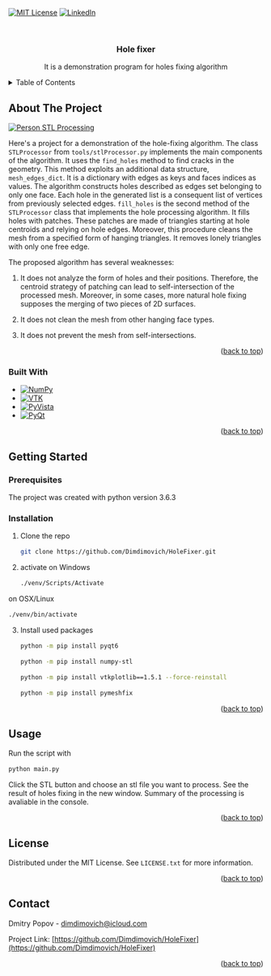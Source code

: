 <!-- Improved compatibility of back to top link: See: https://github.com/othneildrew/Best-README-Template/pull/73 -->
<a name="readme-top"></a>



<!-- PROJECT SHIELDS -->
<!--
*** I'm using markdown "reference style" links for readability.
*** Reference links are enclosed in brackets [ ] instead of parentheses ( ).
*** See the bottom of this document for the declaration of the reference variables
*** for contributors-url, forks-url, etc. This is an optional, concise syntax you may use.
*** https://www.markdownguide.org/basic-syntax/#reference-style-links
-->
[![MIT License][license-shield]][license-url]
[![LinkedIn][linkedin-shield]][linkedin-url]



<!-- PROJECT LOGO -->
<br />
<div align="center">

<h3 align="center">Hole fixer</h3>

  <p align="center">
    It is a demonstration program for holes fixing algorithm
  </p>
</div>



<!-- TABLE OF CONTENTS -->
<details>
  <summary>Table of Contents</summary>
  <ol>
    <li>
      <a href="#about-the-project">About The Project</a>
      <ul>
        <li><a href="#built-with">Built With</a></li>
      </ul>
    </li>
    <li>
      <a href="#getting-started">Getting Started</a>
      <ul>
        <li><a href="#prerequisites">Prerequisites</a></li>
        <li><a href="#installation">Installation</a></li>
      </ul>
    </li>
    <li><a href="#usage">Usage</a></li>
    <li><a href="#license">License</a></li>
    <li><a href="#contact">Contact</a></li>
  </ol>
</details>



<!-- ABOUT THE PROJECT -->
## About The Project

[![Person STL Processing][product-screenshot]](https://github.com/Dimdimovich/HoleFixer)

Here's a project for a demonstration of the hole-fixing algorithm. 
The class `STLProcessor` from `tools/stlProcessor.py` implements the main components of the algorithm. It uses the `find_holes` method to find cracks in the geometry. This method exploits an additional data structure, `mesh_edges_dict`. It is a dictionary with edges as keys and faces indices as values. The algorithm constructs holes described as edges set belonging to only one face. Each hole in the generated list is a consequent list of vertices from previously selected edges.
`fill_holes` is the second method of the `STLProcessor` class that implements the hole processing algorithm. It fills holes with patches. These patches are made of triangles starting at hole centroids and relying on hole edges. Moreover, this procedure cleans the mesh from a specified form of hanging triangles. It removes lonely triangles with only one free edge.

The proposed algorithm has several weaknesses:

1. It does not analyze the form of holes and their positions. Therefore, the centroid strategy of patching can lead to self-intersection of the processed mesh. Moreover, in some cases, more natural hole fixing supposes the merging of two pieces of 2D surfaces. 

2. It does not clean the mesh from other hanging face types.

3. It does not prevent the mesh from self-intersections.

<p align="right">(<a href="#readme-top">back to top</a>)</p>



### Built With

* [![NumPy][NumPy]][NumPy-url]
* [![VTK][VTK]][VTK-url]
* [![PyVista][PyVista]][PyVista-url]
* [![PyQt][PyQt]][PyQt-url]

<p align="right">(<a href="#readme-top">back to top</a>)</p>



<!-- GETTING STARTED -->
## Getting Started

### Prerequisites

The project was created with python version 3.6.3

### Installation

1. Clone the repo
   ```sh
   git clone https://github.com/Dimdimovich/HoleFixer.git
   ```
2. activate
  on Windows
   ```sh
   ./venv/Scripts/Activate
   ```
  on OSX/Linux
   ```sh
   ./venv/bin/activate
   ```
3. Install used packages
   ```sh
   python -m pip install pyqt6
   ```
   ```sh
   python -m pip install numpy-stl
   ```
   ```sh
   python -m pip install vtkplotlib==1.5.1 --force-reinstall
   ```
   ```sh
   python -m pip install pymeshfix
   ```

<p align="right">(<a href="#readme-top">back to top</a>)</p>



<!-- USAGE EXAMPLES -->
## Usage

Run the script with 

```sh
python main.py
```

Click the STL button and choose an stl file you want to process. See the result of holes fixing in the new window. Summary of the processing is avaliable in the console.

<p align="right">(<a href="#readme-top">back to top</a>)</p>



<!-- LICENSE -->
## License

Distributed under the MIT License. See `LICENSE.txt` for more information.

<p align="right">(<a href="#readme-top">back to top</a>)</p>



<!-- CONTACT -->
## Contact

Dmitry Popov - dimdimovich@icloud.com

Project Link: [https://github.com/Dimdimovich/HoleFixer](https://github.com/Dimdimovich/HoleFixer)

<p align="right">(<a href="#readme-top">back to top</a>)</p>


<!-- MARKDOWN LINKS & IMAGES -->
<!-- https://www.markdownguide.org/basic-syntax/#reference-style-links -->

[license-shield]: https://img.shields.io/github/license/othneildrew/Best-README-Template.svg?style=for-the-badge
[license-url]: https://github.com/Dimdimovich/HoleFixer/master/LICENSE.txt
[linkedin-shield]: https://img.shields.io/badge/-LinkedIn-black.svg?style=for-the-badge&logo=linkedin&colorB=555
[linkedin-url]: https://linkedin.com/in/ddpopov
[product-screenshot]: images/screenshot.png
[NumPy]: https://img.shields.io/badge/numpy-000000?style=for-the-badge&logo=numpy&logoColor=white
[NumPy-url]: https://numpy.org/
[VTK]: https://img.shields.io/badge/vtk-000000?style=for-the-badge&logo=vtk&logoColor=white
[VTK-url]: https://vtkplotlib.readthedocs.io/
[PyVista]: https://img.shields.io/badge/pyvista-000000?style=for-the-badge&logo=pyvista&logoColor=white
[PyVista-url]: https://pymeshfix.pyvista.org/
[PyQt]: https://img.shields.io/badge/pyqt-000000?style=for-the-badge&logo=qt&logoColor=white
[PyQt-url]: https://www.riverbankcomputing.com/software/pyqt/
[product-screenshot]: HoleFixer.png
